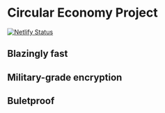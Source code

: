 # Circular Economy Project
[![Netlify Status](https://api.netlify.com/api/v1/badges/8536d392-ac98-4444-ac39-3aa4f07a72a2/deploy-status)](https://app.netlify.com/sites/circular-economy/deploys)

## Blazingly fast

## Military-grade encryption

## Buletproof
